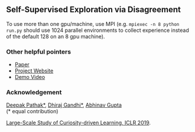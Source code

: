 ## Self-Supervised Exploration via Disagreement ##

To use more than one gpu/machine, use MPI (e.g. `mpiexec -n 8 python run.py` should use 1024 parallel environments to collect experience instead of the default 128 on an 8 gpu machine).

### Other helpful pointers
- [Paper](https://pathak22.github.io/exploration-by-disagreement/resources/icml19.pdf)
- [Project Website](https://pathak22.github.io/exploration-by-disagreement/)
- [Demo Video](https://youtu.be/POlrWt32_ec)

### Acknowledgement

[Deepak Pathak*](https://people.eecs.berkeley.edu/~pathak/), [Dhiraj Gandhi*](http://www.cs.cmu.edu/~dgandhi/), [Abhinav Gupta](http://www.cs.cmu.edu/~abhinavg/)<br/>
(&#42; equal contribution)

[Large-Scale Study of Curiosity-driven Learning, ICLR 2019](https://github.com/openai/large-scale-curiosity).

